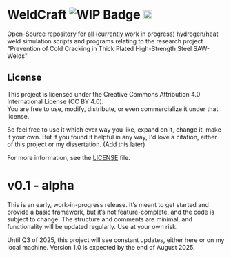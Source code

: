 # WeldCraft ![WIP Badge](https://img.shields.io/badge/status-WIP-yellow.svg) <a href="https://www.buymeacoffee.com/DenisCzeskleba"><img src="https://www.buymeacoffee.com/assets/img/custom_images/orange_img.png" height="20px"></a>

Open-Source repository for all (currently work in progress) hydrogen/heat weld simulation scripts and programs relating to the research project "Prevention of Cold Cracking in Thick Plated High-Strength Steel SAW-Welds" 

## License

This project is licensed under the Creative Commons Attribution 4.0 International License (CC BY 4.0).  
You are free to use, modify, distribute, or even commercialize it under that license.

So feel free to use it which ever way you like, expand on it, change it, make it your own. 
But if you found it helpful in any way, I'd love a citation, either of this project or my dissertation. (Add this later)

For more information, see the [LICENSE](LICENSE) file.

# v0.1 - alpha

This is an early, work-in-progress release. It’s meant to get started and provide a basic framework, but it’s not feature-complete, and the code is subject to change. The structure and comments are minimal, and functionality will be updated regularly. Use at your own risk. 

Until Q3 of 2025, this project will see constant updates, either here or on my local machine. Version 1.0 is expected by the end of August 2025.
